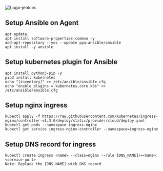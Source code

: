 ![Logo-jenkins](https://www.jenkins.io/images/logos/clown/clown.png)


## Setup Ansible on Agent
```
apt update
apt install software-properties-common -y
add-apt-repository --yes --update ppa:ansible/ansible
apt install -y ansible
```
## Setup kubernetes plugin for Ansible
```
apt install python3-pip -y
pip3 install kubernetes
echo "[inventory]" >> /etc/ansible/ansible.cfg
echo "enable_plugins = kubernetes.core.k8s" >> /etc/ansible/ansible.cfg
```
## Setup nginx ingress
```
kubectl apply -f https://raw.githubusercontent.com/kubernetes/ingress-nginx/controller-v1.3.0/deploy/static/provider/cloud/deploy.yaml
kubectl get pods --namespace ingress-nginx
kubectl get service ingress-nginx-controller --namespace=ingress-nginx
```
## Setup DNS record for ingress
```
kubectl create ingress <name> --class=nginx --rule [DNS_NAME]/=<name>:<service-port>
Note: Replace the [DNS_NAME] with DNS record.
```